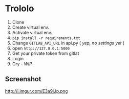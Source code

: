 # Trololo

1. Clone
2. Create virtual env.
3. Activate virtual env.
4. `pip install -r requirements.txt`
5. Change `GITLAB_API_URL` in api.py ( _yep, no settings yet_ )
6. open `http://127.0.0.1:5000`
7. Get your private token from gitlat
8. Login
9. Cry - _WIP_

## Screenshot

http://i.imgur.com/E3a9lJp.png
